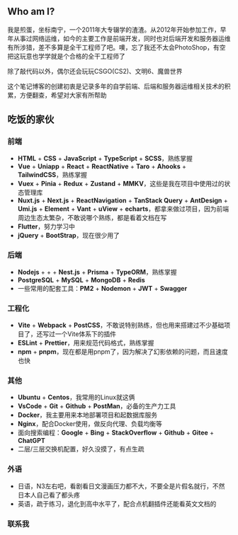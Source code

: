 ## Who am I?

我是煎蛋，坐标南宁，一个2011年大专辍学的渣渣。从2012年开始参加工作，早年从事过网络运维，如今的主要工作是前端开发，同时也对后端开发和服务器运维有所涉猎，差不多算是全干工程师了吧。噢，忘了我还不太会PhotoShop，有空把这玩意也学学就是个合格的全干工程师了

除了敲代码以外，偶尔还会玩玩CSGO(CS2)、文明6、魔兽世界

这个笔记博客的创建初衷是记录多年的自学前端、后端和服务器运维相关技术的积累，方便翻查，希望对大家有所帮助

## 吃饭的家伙

### 前端

- <span class="i-devicon:html5" />**HTML** + <span class="i-devicon:css3" />**CSS** + <span class="i-devicon:javascript" />**JavaScript** + <span class="i-devicon:typescript" />**TypeScript** + **SCSS**，熟练掌握
- <span class="i-devicon:vuejs" />**Vue** + **Uniapp** + <span class="i-devicon:react" />**React** + **ReactNative** + **Taro** + **Ahooks** + <span class="i-devicon:tailwindcss" />**TailwindCSS**，熟练掌握
- **Vuex** + <span class="i-logos:pinia" />**Pinia** + <span class="i-logos:redux" />**Redux** + **Zustand** + **MMKV**，这些是我在项目中使用过的状态管理库
- <span class="i-devicon:nuxtjs" />**Nuxt.js** + <span class="i-devicon:nextjs" />**Next.js** + <span class="i-devicon:reactnavigation" />**ReactNavigation** + **TanStack Query** + <span class="i-devicon:antdesign" />**AntDesign** + **Umi.js** + <span class="i-logos:element" />**Element** + **Vant** + **uView** + **echarts**，都拿来做过项目，因为前端周边生态太繁杂，不敢说哪个熟练，都是看着文档在写
- <span class="i-devicon:flutter" />**Flutter**，努力学习中
- <span class="i-skill-icons:jquery" />**jQuery** + <span class="i-devicon:bootstrap" />**BootStrap**，现在很少用了

### 后端

- <span class="i-devicon:nodejs" />**Nodejs** + <span class="i-logos:express" /> + <span class="i-logos:koa" /> + <span class="i-devicon:nestjs" />**Nest.js** + <span class="i-devicon:prisma" />**Prisma** + <span class="i-logos:typeorm" />**TypeORM**，熟练掌握
- <span class="i-devicon:postgresql" />**PostgreSQL** + <span class="i-devicon:mysql" />**MySQL** + <span class="i-devicon:mongodb" />**MongoDB** + <span class="i-devicon:redis" />**Redis**
- 一些常用的配套工具：<span class="i-logos:pm2-icon" />**PM2** + <span class="i-devicon:nodemon" />**Nodemon** + <span class="i-logos:jwt-icon" />**JWT** + <span class="i-devicon:swagger" />**Swagger**

### 工程化

- <span class="i-devicon:vitejs" />**Vite** + <span class="i-devicon:webpack" />**Webpack** + <span class="i-devicon:postcss" />**PostCSS**，不敢说特别熟练，但也用来搭建过不少基础项目了，还写过一个Vite体系下的插件
- <span class="i-devicon:eslint" />**ESLint** + **Prettier**，用来规范代码格式，熟练掌握
- <span class="i-devicon:npm-wordmark" />**npm** + <span class="i-devicon:pnpm" />**pnpm**，现在都是用pnpm了，因为解决了幻影依赖的问题，而且速度也快

### 其他

- <span class="i-devicon:ubuntu" />**Ubuntu** + <span class="i-devicon:centos" />**Centos**，我常用的Linux就这俩
- <span class="i-devicon:vscode" />**VsCode** + <span class="i-devicon:git" />**Git** + <span class="i-devicon:github" />**Github** + <span class="i-devicon:postman" />**PostMan**，必备的生产力工具
- <span class="i-skill-icons:docker" />**Docker**，我主要用来本地部署项目和起数据库服务
- <span class="i-skill-icons:nginx" />**Nginx**，配合Docker使用，做反向代理、负载均衡等
- 面向搜索编程：<span class="i-devicon:google" />**Google** + <span class="i-logos:bing" />**Bing** + <span class="i-devicon:stackoverflow" />**StackOverflow** + <span class="i-devicon:github" />**Github** + <span class="i-simple-icons:gitee" />**Gitee** + <span class="i-arcticons:openai-chatgpt" />**ChatGPT**
- 二层/三层交换机配置，好久没摸了，有点生疏

### 外语

- 日语，N3左右吧，看剧看日文漫画压力都不大，不要全是片假名就行，不然日本人自己看了都头疼
- 英语，疏于练习，退化到高中水平了，配合点机翻插件还能看英文文档的

### 联系我

<a href="https://github.com/welives" target="_blank"><span class="i-devicon:github" /></a>
